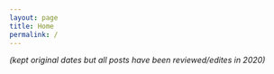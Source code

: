 ```yaml
---
layout: page
title: Home
permalink: /
---
```


_(kept original dates but all posts have been reviewed/edites in 2020)_
